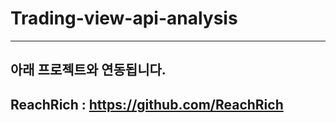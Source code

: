 # Trading-view-api-analysis



----------



## 아래 프로젝트와 연동됩니다.
ReachRich : https://github.com/ReachRich
----------
